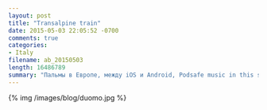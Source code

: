 ```yaml
---
layout: post
title: "Transalpine train"
date: 2015-05-03 22:05:52 -0700
comments: true
categories: 
- Italy
filename: ab_20150503
length: 16486789
summary: "Пальмы в Европе, между iOS и Android, Podsafe music in this show: Love by Pilotdrift and others"
---
```


{% img /images/blog/duomo.jpg %}
